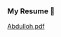 ### My Resume 📝

[Abdulloh.pdf](https://github.com/AbdullohBahromjonov/Resume/files/13930526/Abdulloh.pdf)
